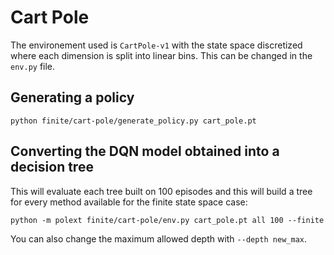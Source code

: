 # Cart Pole

The environement used is `CartPole-v1` with the state space discretized where each dimension is split into linear bins.
This can be changed in the ``env.py`` file.

## Generating a policy

```
python finite/cart-pole/generate_policy.py cart_pole.pt
```

## Converting the DQN model obtained into a decision tree

This will evaluate each tree built on 100 episodes and this will build a tree for every method available for the finite state space case:

```
python -m polext finite/cart-pole/env.py cart_pole.pt all 100 --finite
```

You can also change the maximum allowed depth with ``--depth new_max``.